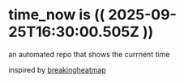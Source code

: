 # time_now is (( 2025-09-25T16:30:00.505Z ))

an automated repo that shows the currnent time

inspired by [breakingheatmap](https://github.com/breakingheatmap/breakingheatmap)